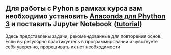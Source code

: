 ## Для работы с Pyhon в рамках курса вам необходимо установить [Anaconda для Phython 3](https://www.anaconda.com/download/) и поставить Jupyter Notebook ([tutorial](http://jupyter.org/install))

Здесь представлены задачи, рекомендованные для повторения основ. Если вы регулярно практикуетесь в программировании и чувствуете себя уверенно, прорешивать их нет необходимости
